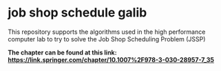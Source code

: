 # job shop schedule galib
This repository supports the algorithms used in the high performance computer lab to try to solve the Job Shop Scheduling Problem (JSSP)

**The chapter can be found at this link: https://link.springer.com/chapter/10.1007%2F978-3-030-28957-7_35**
